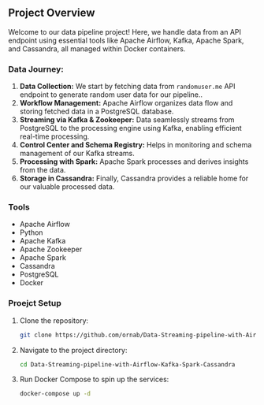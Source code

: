 ## Project Overview

Welcome to our data pipeline project! Here, we handle data from an API endpoint using essential tools like Apache Airflow, Kafka, Apache Spark, and Cassandra, all managed within Docker containers.

### Data Journey:

1. **Data Collection:** We start by fetching data from ```randomuser.me``` API endpoint to generate random user data for our pipeline..
2. **Workflow Management:** Apache Airflow organizes data flow and storing fetched data in a PostgreSQL database.
3. **Streaming via Kafka & Zookeeper:** Data seamlessly streams from PostgreSQL to the processing engine using Kafka, enabling efficient real-time processing.
4. **Control Center and Schema Registry:** Helps in monitoring and schema management of our Kafka streams.
5. **Processing with Spark:** Apache Spark processes and derives insights from the data.
6. **Storage in Cassandra:**  Finally, Cassandra provides a reliable home for our valuable processed data.

### Tools

- Apache Airflow
- Python
- Apache Kafka
- Apache Zookeeper
- Apache Spark
- Cassandra
- PostgreSQL
- Docker

### Proejct Setup

1. Clone the repository:
    ```bash
    git clone https://github.com/ornab/Data-Streaming-pipeline-with-Airflow-Kafka-Spark-Cassandra.git
    ```

2. Navigate to the project directory:
    ```bash
    cd Data-Streaming-pipeline-with-Airflow-Kafka-Spark-Cassandra
    ```

3. Run Docker Compose to spin up the services:
    ```bash
    docker-compose up -d
    ```
